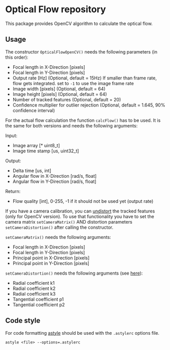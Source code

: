 # Optical Flow repository
This package provides OpenCV algorithm to calculate the optical flow.

## Usage
The constructor `OpticalFlowOpenCV()` needs the following parameters (in this order):
* Focal length in X-Direction [pixels]
* Focal length in Y-Direction [pixels]
* Output rate [Hz] (Optional, default = 15Hz) If smaller than frame rate, flow gets integrated. set to `-1` to use the image frame rate
* Image width [pixels] (Optional, default = 64)
* Image height [pixels] (Optional, default = 64)
* Number of tracked features (Optional, default = 20)
* Confidence multiplier for outlier rejection (Optional, default = 1.645, 90% confidence interval)

For the actual flow calculation the function `calcFlow()` has to be used. It is the same for both versions and needs the following arguments:

Input:
* Image array [* uint8_t]
* Image time stamp [us, uint32_t]

Output:
* Delta time [us, int]
* Angular flow in X-Direction [rad/s, float]
* Angular flow in Y-Direction [rad/s, float]

Return:
* Flow quality [int], 0-255, -1 if it should not be used yet (output rate)

If you have a camera calibration, you can [undistort](http://docs.opencv.org/3.1.0/da/d54/group__imgproc__transform.html#ga55c716492470bfe86b0ee9bf3a1f0f7e) the tracked features (only for OpenCV version). To use that functionality you have to set the camera matrix `setCameraMatrix()` AND distortion parameters `setCameraDistortion()` after calling the constructor.

`setCameraMatrix()` needs the following arguments:
* Focal length in X-Direction [pixels]
* Focal length in Y-Direction [pixels]
* Principal point in X-Direction [pixels]
* Principal point in Y-Direction [pixels]

`setCameraDistortion()` needs the following arguments (see [here](http://docs.opencv.org/3.1.0/da/d54/group__imgproc__transform.html#ga55c716492470bfe86b0ee9bf3a1f0f7e)):
* Radial coefficient k1
* Radial coefficient k2
* Radial coefficient k3
* Tangential coefficient p1
* Tangential coefficient p2

## Code style
For code formatting [astyle](http://astyle.sourceforge.net/astyle.html) should be used with the `.astylerc` options file.
```
astyle <file> --options=.astylerc
```
